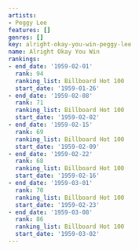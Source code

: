```yaml
---
artists:
- Peggy Lee
features: []
genres: []
key: alright-okay-you-win-peggy-lee
name: Alright Okay You Win
rankings:
- end_date: '1959-02-01'
  rank: 94
  ranking_list: Billboard Hot 100
  start_date: '1959-01-26'
- end_date: '1959-02-08'
  rank: 71
  ranking_list: Billboard Hot 100
  start_date: '1959-02-02'
- end_date: '1959-02-15'
  rank: 69
  ranking_list: Billboard Hot 100
  start_date: '1959-02-09'
- end_date: '1959-02-22'
  rank: 68
  ranking_list: Billboard Hot 100
  start_date: '1959-02-16'
- end_date: '1959-03-01'
  rank: 70
  ranking_list: Billboard Hot 100
  start_date: '1959-02-23'
- end_date: '1959-03-08'
  rank: 86
  ranking_list: Billboard Hot 100
  start_date: '1959-03-02'
---
```



